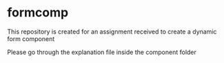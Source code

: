 # formcomp
This repository is created for an assignment received to create a dynamic form component

Please go through the explanation file inside the component folder
